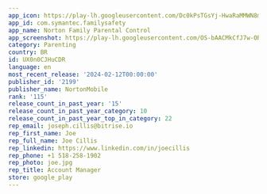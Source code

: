 ```yaml
---
app_icon: https://play-lh.googleusercontent.com/Dc0kPsTGsYj-HwaRaMMWN8mrxHIkJPbnGVscMrvtMXtnAeOKXT-gGloOxSsbccWrcL0
app_id: com.symantec.familysafety
app_name: Norton Family Parental Control
app_screenshot: https://play-lh.googleusercontent.com/OS-bAACMkCfJ7w-OR6fhywypfcngS0jWdqVi1HHsSEZa_d5GE7ZNf3RIl6iXNUWAww
category: Parenting
country: BR
id: UX0n0CJHuCDR
language: en
most_recent_release: '2024-02-12T00:00:00'
publisher_id: '2199'
publisher_name: NortonMobile
rank: '115'
release_count_in_past_year: '15'
release_count_in_past_year_category: 10
release_count_in_past_year_top_in_category: 22
rep_email: joseph.cillis@bitrise.io
rep_first_name: Joe
rep_full_name: Joe Cillis
rep_linkedin: https://www.linkedin.com/in/joecillis
rep_phone: +1 518-258-1902
rep_photo: joe.jpg
rep_title: Account Manager
store: google_play
---
```

